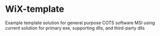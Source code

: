 WiX-template
============

Example template solution for general purpose COTS software MSI using current solution for primary exe, supporting dlls, and third-party dlls
